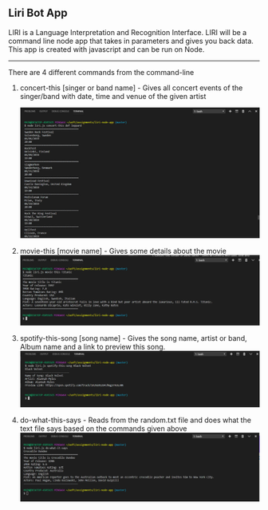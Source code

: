 ## Liri Bot App

LIRI is a Language Interpretation and Recognition Interface. LIRI will be a command line node app that takes in parameters and gives you back data. This app is created with javascript and can be run on Node.

---

There are 4 different commands from the command-line

1. concert-this [singer or band name] -
   Gives all concert events of the singer/band with date, time and venue of the given artist

   ![](/images/concert-this-screenshot.jpg)

1. movie-this [movie name] -
   Gives some details about the movie
   ![](/images/movie-this-screenshot.jpg)

1. spotify-this-song [song name] -
   Gives the song name, artist or band, Album name and a link to preview this song.
   ![](/images/spotify-this-screenshot.jpg)

1. do-what-this-says -
   Reads from the random.txt file and does what the text file says based on the commands given above
   ![](/images/do-what-screenshot.jpg)
